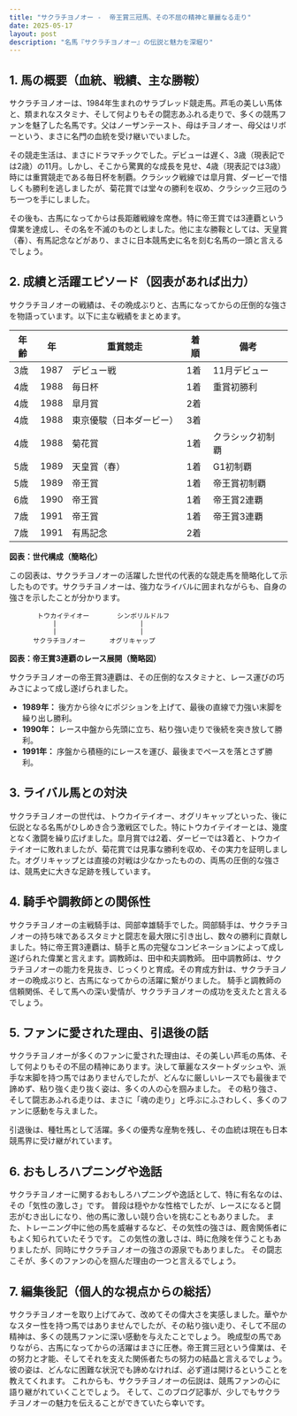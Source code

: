 ```yaml
---
title: "サクラチヨノオー -  帝王賞三冠馬、その不屈の精神と華麗なる走り"
date: 2025-05-17
layout: post
description: "名馬『サクラチヨノオー』の伝説と魅力を深堀り"
---
```


## 1. 馬の概要（血統、戦績、主な勝鞍）

サクラチヨノオーは、1984年生まれのサラブレッド競走馬。芦毛の美しい馬体と、類まれなスタミナ、そして何よりもその闘志あふれる走りで、多くの競馬ファンを魅了した名馬です。父はノーザンテースト、母はチヨノオー、母父はリボーという、まさに名門の血統を受け継いでいました。

その競走生活は、まさにドラマチックでした。デビューは遅く、3歳（現表記では2歳）の11月。しかし、そこから驚異的な成長を見せ、4歳（現表記では3歳）時には重賞競走である毎日杯を制覇。クラシック戦線では皐月賞、ダービーで惜しくも勝利を逃しましたが、菊花賞では堂々の勝利を収め、クラシック三冠のうち一つを手にしました。

その後も、古馬になってからは長距離戦線を席巻。特に帝王賞では3連覇という偉業を達成し、その名を不滅のものとしました。他に主な勝鞍としては、天皇賞（春）、有馬記念などがあり、まさに日本競馬史に名を刻む名馬の一頭と言えるでしょう。


## 2. 成績と活躍エピソード（図表があれば出力）

サクラチヨノオーの戦績は、その晩成ぶりと、古馬になってからの圧倒的な強さを物語っています。以下に主な戦績をまとめます。

| 年齢 | 年 | 重賞競走 | 着順 | 備考 |
|---|---|---|---|---|
| 3歳 | 1987 | デビュー戦 | 1着 | 11月デビュー |
| 4歳 | 1988 | 毎日杯 | 1着 | 重賞初勝利 |
| 4歳 | 1988 | 皐月賞 | 2着 | |
| 4歳 | 1988 | 東京優駿（日本ダービー） | 3着 | |
| 4歳 | 1988 | 菊花賞 | 1着 | クラシック初制覇 |
| 5歳 | 1989 | 天皇賞（春） | 1着 | G1初制覇 |
| 5歳 | 1989 | 帝王賞 | 1着 | 帝王賞初制覇 |
| 6歳 | 1990 | 帝王賞 | 1着 | 帝王賞2連覇 |
| 7歳 | 1991 | 帝王賞 | 1着 | 帝王賞3連覇 |
| 7歳 | 1991 | 有馬記念 | 2着 |  |


**図表：世代構成（簡略化）**

この図表は、サクラチヨノオーの活躍した世代の代表的な競走馬を簡略化して示したものです。サクラチヨノオーは、強力なライバルに囲まれながらも、自身の強さを示したことが分かります。

```
       トウカイテイオー       シンボリルドルフ
           |                     |
           |                     |
      サクラチヨノオー      オグリキャップ
```


**図表：帝王賞3連覇のレース展開（簡略図）**

サクラチヨノオーの帝王賞3連覇は、その圧倒的なスタミナと、レース運びの巧みさによって成し遂げられました。

* **1989年：** 後方から徐々にポジションを上げて、最後の直線で力強い末脚を繰り出し勝利。
* **1990年：** レース中盤から先頭に立ち、粘り強い走りで後続を突き放して勝利。
* **1991年：** 序盤から積極的にレースを運び、最後までペースを落とさず勝利。


## 3. ライバル馬との対決

サクラチヨノオーの世代は、トウカイテイオー、オグリキャップといった、後に伝説となる名馬がひしめき合う激戦区でした。特にトウカイテイオーとは、幾度となく激闘を繰り広げました。皐月賞では2着、ダービーでは3着と、トウカイテイオーに敗れましたが、菊花賞では見事な勝利を収め、その実力を証明しました。オグリキャップとは直接の対戦は少なかったものの、両馬の圧倒的な強さは、競馬史に大きな足跡を残しています。


## 4. 騎手や調教師との関係性

サクラチヨノオーの主戦騎手は、岡部幸雄騎手でした。岡部騎手は、サクラチヨノオーの持ち味であるスタミナと闘志を最大限に引き出し、数々の勝利に貢献しました。特に帝王賞3連覇は、騎手と馬の完璧なコンビネーションによって成し遂げられた偉業と言えます。調教師は、田中和夫調教師。  田中調教師は、サクラチヨノオーの能力を見抜き、じっくりと育成。その育成方針は、サクラチヨノオーの晩成ぶりと、古馬になってからの活躍に繋がりました。  騎手と調教師の信頼関係、そして馬への深い愛情が、サクラチヨノオーの成功を支えたと言えるでしょう。


## 5. ファンに愛された理由、引退後の話

サクラチヨノオーが多くのファンに愛された理由は、その美しい芦毛の馬体、そして何よりもその不屈の精神にあります。決して華麗なスタートダッシュや、派手な末脚を持つ馬ではありませんでしたが、どんなに厳しいレースでも最後まで諦めず、粘り強く走り抜く姿は、多くの人の心を掴みました。  その粘り強さ、そして闘志あふれる走りは、まさに「魂の走り」と呼ぶにふさわしく、多くのファンに感動を与えました。

引退後は、種牡馬として活躍。多くの優秀な産駒を残し、その血統は現在も日本競馬界に受け継がれています。


## 6. おもしろハプニングや逸話

サクラチヨノオーに関するおもしろハプニングや逸話として、特に有名なのは、その「気性の激しさ」です。  普段は穏やかな性格でしたが、レースになると闘志がむき出しになり、他の馬に激しい競り合いを挑むこともありました。  また、トレーニング中に他の馬を威嚇するなど、その気性の強さは、厩舎関係者にもよく知られていたそうです。  この気性の激しさは、時に危険を伴うこともありましたが、同時にサクラチヨノオーの強さの源泉でもありました。  その闘志こそが、多くのファンの心を掴んだ理由の一つと言えるでしょう。


## 7. 編集後記（個人的な視点からの総括）

サクラチヨノオーを取り上げてみて、改めてその偉大さを実感しました。華やかなスター性を持つ馬ではありませんでしたが、その粘り強い走り、そして不屈の精神は、多くの競馬ファンに深い感動を与えたことでしょう。  晩成型の馬でありながら、古馬になってからの活躍はまさに圧巻。帝王賞三冠という偉業は、その努力と才能、そしてそれを支えた関係者たちの努力の結晶と言えるでしょう。  彼の姿は、どんなに困難な状況でも諦めなければ、必ず道は開けるということを教えてくれます。  これからも、サクラチヨノオーの伝説は、競馬ファンの心に語り継がれていくことでしょう。  そして、このブログ記事が、少しでもサクラチヨノオーの魅力を伝えることができていたら幸いです。

